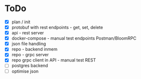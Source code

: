 # ToDo

 -[x] plan / init
 -[x] protobuf with rest endpoints - get, set, delete
 -[x] api - rest server
 -[x] docker-compose - manual test endpoints Postman/BloomRPC
 -[x] json file handling
 -[x] repo - backend inmem
 -[x] repo - grpc server
 -[x] repo grpc client in API - manual test REST
 -[ ] postgres backend
 -[ ] optimise json